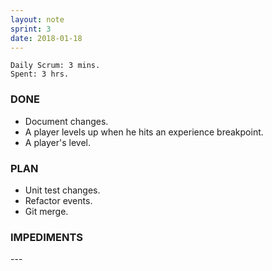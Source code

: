 ```yaml
---
layout: note
sprint: 3
date: 2018-01-18
---
```

```
Daily Scrum: 3 mins.
Spent: 3 hrs.
```

### DONE

* Document changes.
* A player levels up when he hits an experience breakpoint.
* A player's level.

### PLAN

* Unit test changes.
* Refactor events.
* Git merge.
	
### IMPEDIMENTS
\-\-\-